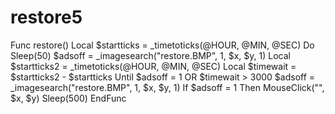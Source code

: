 # restore5
Func restore()
	Local $startticks = _timetoticks(@HOUR, @MIN, @SEC)
	Do
		Sleep(50)
		$adsoff = _imagesearch("restore.BMP", 1, $x, $y, 1)
		Local $startticks2 = _timetoticks(@HOUR, @MIN, @SEC)
		Local $timewait = $startticks2 - $startticks
	Until $adsoff = 1 OR $timewait > 3000
	$adsoff = _imagesearch("restore.BMP", 1, $x, $y, 1)
	If $adsoff = 1 Then MouseClick("", $x, $y)
	Sleep(500)
EndFunc
